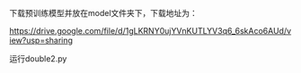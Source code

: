 下载预训练模型并放在model文件夹下，下载地址为：

https://drive.google.com/file/d/1gLKRNY0ujYVnKUTLYV3q6_6skAco6AUd/view?usp=sharing

运行double2.py
